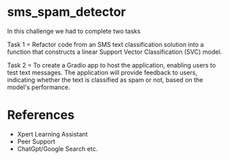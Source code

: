 # sms_spam_detector
In this challenge we had to complete two tasks 

Task 1 = Refactor code from an SMS text classification solution into a function that constructs a linear Support Vector Classification (SVC) model.

Task 2 = To create a Gradio app to host the application, enabling users to test text messages. The application will provide feedback to users, indicating whether the text is classified as spam or not, based on the model's performance.

# References 
- Xpert Learning Assistant
- Peer Support 
- ChatGpt/Google Search etc.